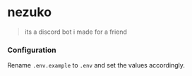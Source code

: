 # nezuko

> its a discord bot i made for a friend

### Configuration

Rename `.env.example` to `.env` and set the values accordingly.
